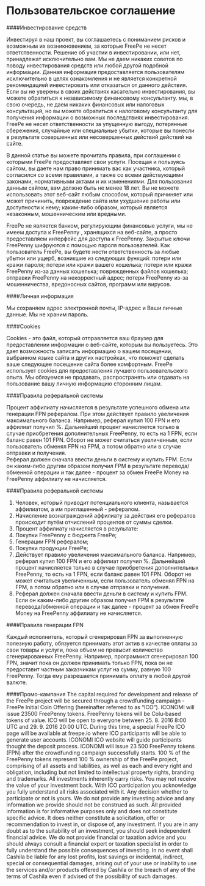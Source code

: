 # Пользовательское соглашение

####Инвестирование средств

Инвестируя в наш проект, вы соглашаетесь с пониманием рисков и возможным их возникновением, за которые FreePe не несет ответственности. Решение об участии в инвестировании, или нет, принадлежат исключительно вам. Мы не даем никаких советов по поводу инвестирования средств или любой другой подобной информации. Данная информация предоставляется пользователям исключительно в целях ознакомления и не является конкретной рекомендацией инвестировать или отказаться от данного действия. Если вы не уверены в своих действиях касательно инвестирования, вы можете обратиться к независимому финансовому консультанту. мы, в свою очередь, не даем никаких финансовых или налоговых консультаций, но вы можете обратиться к налоговому консультанту для получения информации о возможных последствиях инвестирования. FreePe не несет ответственности за упущенную выгоду, потерянные сбережения, случайные или специальные убытки, которые вы понесли в результате совершенных или несовершенных действий действий на сайте.

В данной статье вы можете прочитать правила, при соглашении с которыми FreePe предоставляет свои услуги. Посещая и пользуясь сайтом, вы даете нам право принимать вас как участника, который согласился со всеми правилами, а также со всеми действующими законами, нормативными актами и их изменениями. 
Для пользования данным сайтом, вам должно быть не менее 18 лет. Вы не можете использовать этот веб-сайт любым способом, который причиняет или может причинить, повреждение сайта или ухудшение работы или доступности к нему; каким-либо образом, который является незаконным, мошенническим или вредными. 


FreePe не является банком, регулирующим финансовые услуги, мы не имеем доступа к FreePenny , хранящихся на веб-сайте, а просто предоставляем интерфейс для доступа к FreePenny. Закрытые ключи FreePenny шифруются с помощью пароля пользователей. Как пользователь FreePe, вы будете нести ответственность за любые убытки или ущерб, возникшие из следующих функций:
потери или кражи пароля;
потери или кражи вашего кошелька;
потери или кражи FreePenny из-за данных кошелька;
поврежденных файлов кошелька;
отправки FreePenny на некорректный адрес;
потери FreePenny из-за мошенничества, вредоносных сайтов, программ или вирусов. 

####Личная информация

Мы сохраняем адрес электронной почты, IP-адрес и Ваши личные данные. Мы не храним пароль. 

####Cookies

Cookies - это файл, который отправляется ваш браузер для предоставлении информации о веб-сайте, которым вы пользуетесь. Это дает возможность записать информацию о вашем посещении, выбранном языке сайта и других настройках, что поможет сделать ваше следующее посещение сайта более комфортным. FreePe использует cookies для предоставления лучшего пользовательского опыта. Мы обязуемся не продавать, распространять или отдавать на пользование вашу личную информацию сторонним лицам.  

####Правила реферальной системы

Процент аффилиату начисляется в результате успешного обмена или генерации FPN рефералом. При этом действует правило увеличения максимального баланса. Например, реферал купил 100 FPN и его аффилиат получил %.  Дальнейший процент начисляется только в случае приобретения дополнительных FreePenny, то есть на 1 FPN, если баланс равен 101 FPN. Оборот не может считаться увеличенным, если пользователь обменял FPN на FPM, а потом обратно или в случае отправки и получения.  
Реферал должен сначала ввести деньги в систему и купить FPM. Если он каким-либо другим образом получил FPM в результате перевода/обменной операции и так далее - процент за обмен FreePe Money на FreePenny аффилиату не начисляется.

####Правила реферальной системы
1. Человек, который приводит потенциального клиента, называется аффилиатом, а им приглашенный - рефералом.
2. Начисление вознаграждений аффилиату за действия его рефералов происходит путём отчислений процентов от суммы сделки.
3. Процент аффилиату начисляется в результате:
  1. Покупки FreePenny с бюджета FreePe;
  2. Генерации FPN рефералом;
  3. Покупки продукции FreePe;
4. Действует правило увеличения максимального баланса. Например, реферал купил 100 FPN и его аффилиат получил %. Дальнейший процент начисляется только в случае приобретения дополнительных FreePenny, то есть на 1 FPN, если баланс равен 101 FPN. Оборот не может считаться увеличенным, если пользователь обменял FPN на FPM, а потом обратно или в случае отправки и получения.  
5. Реферал должен сначала ввести деньги в систему и купить FPM. Если он каким-либо другим образом получил FPM в результате перевода/обменной операции и так далее - процент за обмен FreePe Money на FreePenny аффилиату не начисляется.


####Правила генерации FPN

Каждый исполнитель, который сгенерировал FPN за выполненную полезную работу, обязуется принимать этот актив в качестве оплаты за свои товары и услуги, пока объем не превысит количество сгенерированных FreePenny. Например, программист сгенерировал 100 FPN, значит пока он должен принимать только FPN, пока он не предоставит частным заказчикам услуг на сумму, равную 100 FreePenny. Тогда ему разрешается принимать оплату в любой другой валюте.


####Промо-кампания
The capital required for development and release of the FreePe project will be secured through a crowdfunding campaign - FreePe Initial Coin Offering (hereinafter referred to as “ICO”). ICONOMI will issue 23500 FreePenny tokens. FreePenny tokens will be Colu-based tokens of value.
ICO will be open to everyone between 25. 8. 2016 8:00 UTC and 29. 9. 2016 20:00 UTC. During this time, a special FreePe ICO page will be available at freepe.io where ICO participants will be able to generate user accounts. ICONOMI ICO website will guide participants thought the deposit process.
ICONOMI will issue 23 500 FreePenny tokens (FPN) after the crowdfunding campaign successfully starts. 100 % of the FreePenny tokens represent 100 % ownership of the FreePe project, comprising of all assets and liabilities, as well as each and every right and obligation, including but not limited to intellectual property rights, branding and trademarks.
All investments inherently carry risks. You may not receive the value of your investment back. With ICO participation you acknowledge you fully understand all risks associated with it. Any decision whether to participate or not is yours. We do not provide any investing advice and any information we provide should not be construed as such. All provided information is for informative purposes only and does not constitute specific advice. It does neither constitute a solicitation, offer or recommendation to invest in, or dispose of, any investment. If you are in any doubt as to the suitability of an investment, you should seek independent financial advice. We do not provide financial or taxation advice and you should always consult a financial expert or taxation specialist in order to fully understand the possible consequences of investing.
In no event shall Cashila be liable for any lost profits, lost savings or incidental, indirect, special or consequential damages, arising out of your use or inability to use the services and/or products offered by Cashila or the breach of any of the terms of Cashila even if advised of the possibility of such damages.
